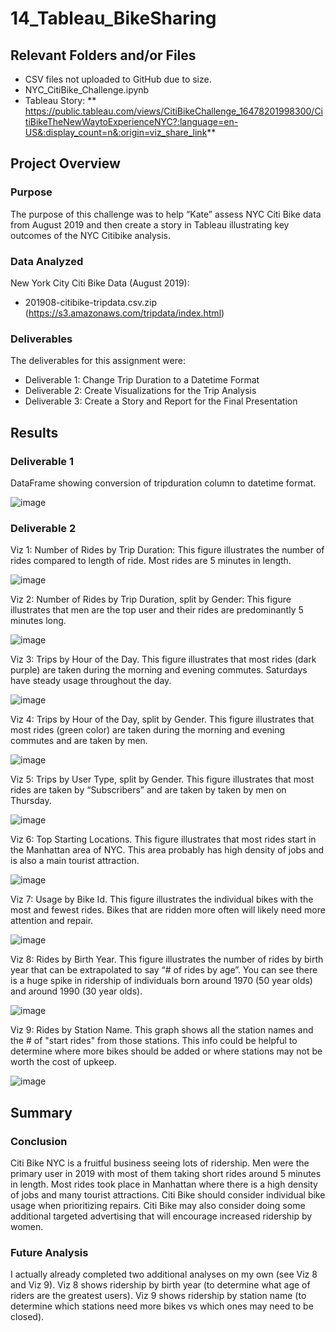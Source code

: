 # 14_Tableau_BikeSharing

## Relevant Folders and/or Files
-	CSV files not uploaded to GitHub due to size.  
-	NYC_CitiBike_Challenge.ipynb
-	Tableau Story: ** https://public.tableau.com/views/CitiBikeChallenge_16478201998300/CitiBikeTheNewWaytoExperienceNYC?:language=en-US&:display_count=n&:origin=viz_share_link**

## Project Overview

### Purpose
The purpose of this challenge was to help “Kate” assess NYC Citi Bike data from August 2019 and then create a story in Tableau illustrating key outcomes of the NYC Citibike analysis.

### Data Analyzed
New York City Citi Bike Data (August 2019):
-	201908-citibike-tripdata.csv.zip (https://s3.amazonaws.com/tripdata/index.html)

### Deliverables 
The deliverables for this assignment were:
-	Deliverable 1: Change Trip Duration to a Datetime Format
-	Deliverable 2: Create Visualizations for the Trip Analysis
-	Deliverable 3: Create a Story and Report for the Final Presentation


## Results

### Deliverable 1
DataFrame showing conversion of tripduration column to datetime format.

![image](https://user-images.githubusercontent.com/92705556/159193179-683693ff-86fc-458e-9d19-329ed304d11d.png)


### Deliverable 2

Viz 1: Number of Rides by Trip Duration: This figure illustrates the number of rides compared to length of ride.  Most rides are 5 minutes in length.  
 
![image](https://user-images.githubusercontent.com/92705556/159193184-52c0a605-1dd8-478c-86f9-fc04eb912879.png)


Viz 2: Number of Rides by Trip Duration, split by Gender: This figure illustrates that men are the top user and their rides are predominantly 5 minutes long.
 
 ![image](https://user-images.githubusercontent.com/92705556/159193187-78b0ae74-4763-41df-a885-20affbea170a.png)


Viz 3: Trips by Hour of the Day. This figure illustrates that most rides (dark purple) are taken during the morning and evening commutes.  Saturdays have steady usage throughout the day.  

 ![image](https://user-images.githubusercontent.com/92705556/159193194-e0ac001e-5f01-4ab8-892f-9ccb63bdb74a.png)

 
Viz 4: Trips by Hour of the Day, split by Gender. This figure illustrates that most rides (green color) are taken during the morning and evening commutes and are taken by men.  

![image](https://user-images.githubusercontent.com/92705556/159193212-af6beec4-8a87-41b6-a9c3-319f8e502efb.png)

 
Viz 5: Trips by User Type, split by Gender. This figure illustrates that most rides are taken by “Subscribers” and are taken by taken by men on Thursday.  
 
![image](https://user-images.githubusercontent.com/92705556/159193222-fcb7f6ce-bb95-42bc-978e-27e85d83f681.png)


Viz 6: Top Starting Locations. This figure illustrates that most rides start in the Manhattan area of NYC.  This area probably has high density of jobs and is also a main tourist attraction.  

 ![image](https://user-images.githubusercontent.com/92705556/159193226-d5786417-97a3-4d4d-a4ef-67e65e4fd5cd.png)


Viz 7: Usage by Bike Id. This figure illustrates the individual bikes with the most and fewest rides.  Bikes that are ridden more often will likely need more attention and repair. 
 
 ![image](https://user-images.githubusercontent.com/92705556/159193232-e8030035-88cc-472f-ac1c-b73f5e483b34.png)


Viz 8: Rides by Birth Year. This figure illustrates the number of rides by birth year that can be extrapolated to say “# of rides by age”.  You can see there is a huge spike in ridership of individuals born around 1970 (50 year olds) and around 1990 (30 year olds).
 
 ![image](https://user-images.githubusercontent.com/92705556/159193238-e9bf08a8-733e-43d3-8021-d09e5394f9ff.png)

 
Viz 9: Rides by Station Name. This graph shows all the station names and the # of "start rides" from those stations. This info could be helpful to determine where more bikes should be added or where stations may not be worth the cost of upkeep.

 
![image](https://user-images.githubusercontent.com/92705556/159193239-5879299a-8e38-4373-82ff-62a98bd47cb0.png)


## Summary
### Conclusion
Citi Bike NYC is a fruitful business seeing lots of ridership.  Men were the primary user in 2019 with most of them taking short rides around 5 minutes in length.  Most rides took place in Manhattan where there is a high density of jobs and many tourist attractions.  Citi Bike should consider individual bike usage when prioritizing repairs.  Citi Bike may also consider doing some additional targeted advertising that will encourage increased ridership by women.  

### Future Analysis
I actually already completed two additional analyses on my own (see Viz 8 and Viz 9).  Viz 8 shows ridership by birth year (to determine what age of riders are the greatest users).  Viz 9 shows ridership by station name (to determine which stations need more bikes vs which ones may need to be closed).  


